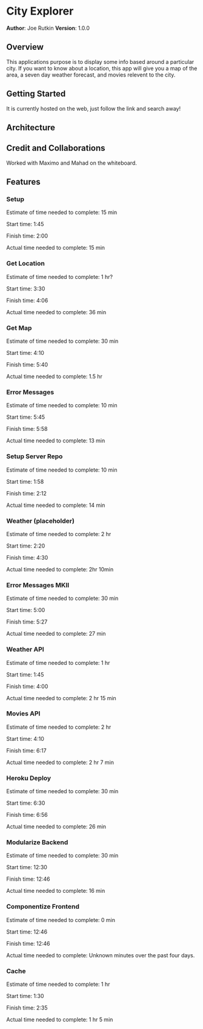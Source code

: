 # City Explorer

**Author**: Joe Rutkin
**Version**: 1.0.0

## Overview

This applications purpose is to display some info based around a particular city. If you want to know about a location, this app will give you a map of the area, a seven day weather forecast, and movies relevent to the city.

## Getting Started

It is currently hosted on the web, just follow the link and search away!

## Architecture
<!-- Provide a detailed description of the application design. What technologies (languages, libraries, etc) you're using, and any other relevant design information. -->

## Credit and Collaborations

Worked with Maximo and Mahad on the whiteboard.

## Features

### Setup

Estimate of time needed to complete: 15 min

Start time: 1:45

Finish time: 2:00

Actual time needed to complete: 15 min

### Get Location

Estimate of time needed to complete: 1 hr?

Start time: 3:30

Finish time: 4:06

Actual time needed to complete: 36 min

### Get Map

Estimate of time needed to complete: 30 min

Start time: 4:10

Finish time: 5:40

Actual time needed to complete: 1.5 hr

### Error Messages

Estimate of time needed to complete: 10 min

Start time: 5:45

Finish time: 5:58

Actual time needed to complete: 13 min

### Setup Server Repo

Estimate of time needed to complete: 10 min

Start time: 1:58

Finish time: 2:12

Actual time needed to complete: 14 min

### Weather (placeholder)

Estimate of time needed to complete: 2 hr

Start time: 2:20

Finish time: 4:30

Actual time needed to complete: 2hr 10min

### Error Messages MKII

Estimate of time needed to complete: 30 min

Start time: 5:00

Finish time: 5:27

Actual time needed to complete: 27 min

### Weather API

Estimate of time needed to complete: 1 hr

Start time: 1:45

Finish time: 4:00

Actual time needed to complete: 2 hr 15 min

### Movies API

Estimate of time needed to complete: 2 hr

Start time: 4:10

Finish time: 6:17

Actual time needed to complete: 2 hr 7 min

### Heroku Deploy

Estimate of time needed to complete: 30 min

Start time: 6:30

Finish time: 6:56

Actual time needed to complete: 26 min

### Modularize Backend

Estimate of time needed to complete: 30 min

Start time: 12:30

Finish time: 12:46

Actual time needed to complete: 16 min

### Componentize Frontend

Estimate of time needed to complete: 0 min

Start time: 12:46

Finish time: 12:46

Actual time needed to complete: Unknown minutes over the past four days.

### Cache

Estimate of time needed to complete: 1 hr

Start time: 1:30

Finish time: 2:35

Actual time needed to complete: 1 hr 5 min

